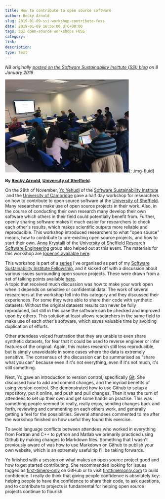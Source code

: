 ```yaml
---
title: How to contribute to open source software
author: Becky Arnold
slug: 2019-01-09-ssi-workshop-contribute-foss
date: 2019-01-09 16:56:00 UTC+00:00
tags: SSI open-source workshops FOSS
category:
link:
description:
type: text
---
```


*NB originally [posted on the Software Sustainability Insittute (SSI) blog](https://software.ac.uk/blog/2019-01-08-how-contribute-open-source-software)
on 8 January 2019*

![*Image courtesy of Becky Arnold*](/assets/images/ssi-workshop-contribute-foss.png){: .img-fluid}

**By [Becky Arnold](https://software.ac.uk/fellows/becky-arnold),
[University of Sheffield](https://www.sheffield.ac.uk).**

On the 28th of November, [Yo Yehudi](http://yo-yehudi.com/) of the
[Software Sustainability Institute](https://www.software.ac.uk/)  and
the [University of Cambridge](https://www.cam.ac.uk/) gave a half day
workshop for researchers on how to contribute to open source software at
the [University of Sheffield](http://sheffield.ac.uk). Many researchers
make use of open source projects in their work. Also, in the course of
conducting their own research many develop their own software which
others in their field could potentially benefit from. Further, openly
sharing software makes it much easier for researchers to check each
other\'s results, which makes scientific outputs more reliable and
reproducible. This workshop introduced researchers to what "open source"
means, how to contribute to pre-existing open source projects, and how
to start their own. [Anna Krystalli](http://annakrystalli.me/) of the
[University of Sheffield Research Software
Engineering](https://rse.shef.ac.uk) group also helped out at this event.
The materials for this workshop are [(openly) available
here](https://open-source-for-researchers.github.io/open-source-workshop/).

This workshop is part of a
[series](https://www.sheffield.ac.uk/physics/news/programming-skills-sessions)
I've organised as part of my [Software Sustainability Institute
Fellowship](https://www.software.ac.uk/programmes-and-events/fellowship-programme),
and it kicked off with a discussion about various issues surrounding
open source projects. These were drawn from a set of talking points
available
[here](https://github.com/baricks/opentodiscussion/blob/master/OpenSource).\
A topic that received much discussion was how to make your work open
when it depends on sensitive or confidential data. The work of several
researchers at the workshop fell into this category and they discussed
their experiences. For some they were able to share their code with
synthetic datasets. Without the original datasets results can never be
fully reproduced, but still in this case the software can be checked and
improved upon by others. This solution at least allows researchers in
the same field to make use of each other\'s software, which saves
valuable time by avoiding duplication of efforts.

Other attendees voiced frustration that they are unable to even share
synthetic datasets, for fear that it could be used to reverse engineer
or infer features of the original. Again, this makes research still less
reproducible, but is simply unavoidable in some cases where the data is
extremely sensitive. The consensus of the discussion can be summarised
as "share what you can" because even if it's not everything, even if
it's not much, it's still something.

Next, Yo gave an introduction to version control, specifically
[Git](https://git-scm.com/). She discussed how to add and commit
changes, and the myriad benefits of using version control. She
demonstrated how to use Github to setup a repository, put it online, and
push and pull changes. Then it was the turn of attendees to set up their
own and get some hands on practise. This was something people seemed to
really, really enjoy, sending changes back and forth, reviewing and
commenting on each others work, and generally getting a feel for the
possibilities. Several attendees commented to me after the workshop
finished on how useful they found this exercise.

To avoid language conflicts between attendees who worked in everything
from Fortran and C++ to python and Matlab we primarily practiced using
Github by making changes to Markdown files. Something that I wasn't
previously aware of was how to use Markdown on Github to publish your
own website, which is an extremely useful tip I'll be taking forwards.

Yo finished with a session on what makes an open source project good and
how to get started contributing. She recommended looking for issues
tagged as
[first-timers-only](https://github.com/search?q=label%3Afirst-timers-only&state=open&type=Issues)
on GitHub or to visit
[firsttimersonly.com](https://www.firsttimersonly.com/) to build
confidence. I really do think that giving people confidence is
absolutely key: helping people to have the confidence to share their
code, to ask questions, and to contribute to projects is fundamental for
helping open source projects continue to flourish.
